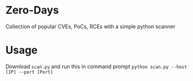 # Zero-Days
Collection of popular CVEs, PoCs, RCEs with a simple python scanner

# Usage
Download `scan.py` and run this in command prompt `python scan.py --host [IP] --port [Port]` 
